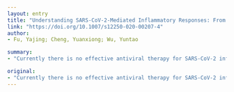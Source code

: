 ```yaml
---
layout: entry
title: "Understanding SARS-CoV-2-Mediated Inflammatory Responses: From Mechanisms to Potential Therapeutic Tools"
link: "https://doi.org/10.1007/s12250-020-00207-4"
author:
- Fu, Yajing; Cheng, Yuanxiong; Wu, Yuntao

summary:
- "Currently there is no effective antiviral therapy for SARS-CoV-2 infection. The infection often leads to fatal inflammatory responses and acute lung injury. Potential therapeutic tools include various methods to block FcR activation. Treatment may also be combined with systemic anti-inflammatory drugs or corticosteroids. These strategies remain to be clinically tested for effectiveness. There are no effective treatments to reduce inflammatory response."

original:
- "Currently there is no effective antiviral therapy for SARS-CoV-2 infection, which frequently leads to fatal inflammatory responses and acute lung injury. Here, we discuss the various mechanisms of SARS-CoV-mediated inflammation. We also assume that SARS-CoV-2 likely shares similar inflammatory responses. Potential therapeutic tools to reduce SARS-CoV-2-induced inflammatory responses include various methods to block FcR activation. In the absence of a proven clinical FcR blocker, the use of intravenous immunoglobulin to block FcR activation may be a viable option for the urgent treatment of pulmonary inflammation to prevent severe lung injury. Such treatment may also be combined with systemic anti-inflammatory drugs or corticosteroids. However, these strategies, as proposed here, remain to be clinically tested for effectiveness."
---
```


